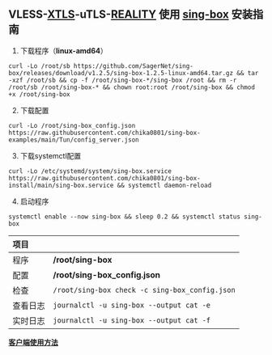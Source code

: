 ## VLESS-[XTLS](https://github.com/XTLS/Xray-core/discussions/1295)-uTLS-[REALITY](https://github.com/XTLS/REALITY) 使用 [sing-box](https://github.com/SagerNet/sing-box) 安装指南

1. 下载程序（**linux-amd64**）

```
curl -Lo /root/sb https://github.com/SagerNet/sing-box/releases/download/v1.2.5/sing-box-1.2.5-linux-amd64.tar.gz && tar -xzf /root/sb && cp -f /root/sing-box-*/sing-box /root && rm -r /root/sb /root/sing-box-* && chown root:root /root/sing-box && chmod +x /root/sing-box
```

2. 下载配置

```
curl -Lo /root/sing-box_config.json https://raw.githubusercontent.com/chika0801/sing-box-examples/main/Tun/config_server.json
```

3. 下载systemctl配置

```
curl -Lo /etc/systemd/system/sing-box.service https://raw.githubusercontent.com/chika0801/sing-box-install/main/sing-box.service && systemctl daemon-reload
```

4. 启动程序

```
systemctl enable --now sing-box && sleep 0.2 && systemctl status sing-box
```

| 项目 | |
| :--- | :--- |
| 程序 | **/root/sing-box** |
| 配置 | **/root/sing-box_config.json** |
| 检查 | `/root/sing-box check -c sing-box_config.json` |
| 查看日志 | `journalctl -u sing-box --output cat -e` |
| 实时日志 | `journalctl -u sing-box --output cat -f` |

[**客户端使用方法**](https://github.com/chika0801/sing-box-examples/tree/main/Tun)
